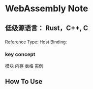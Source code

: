 # WebAssembly Note
## 低级源语言： Rust，C++, C

###
Reference Type:
Host Binding:

### key concept
模块
内存
表格
实例

## How To Use

